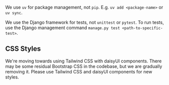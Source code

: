 We use `uv` for package management, not `pip`. E.g. `uv add <package-name>` or `uv sync`.

We use the Django framework for tests, not `unittest` or `pytest`. To run tests, use the Django management command `manage.py test <path-to-specific-test>`.

## CSS Styles

We're moving towards using Tailwind CSS with daisyUI components. There may be some residual Bootstrap CSS in the codebase, but we are gradually removing it. Please use Tailwind CSS and daisyUI components for new styles.

